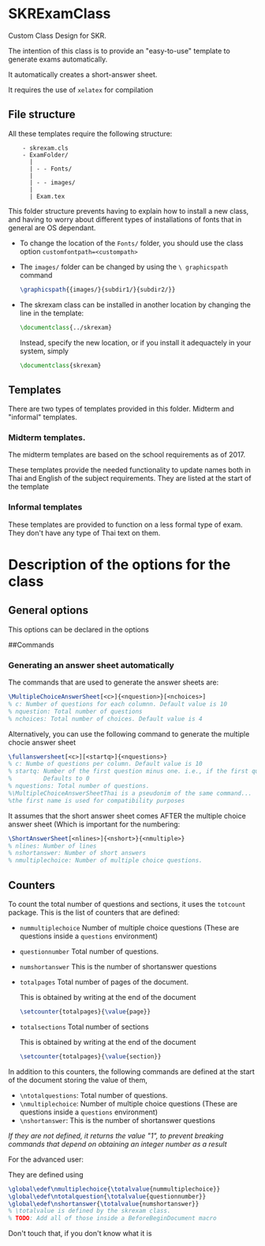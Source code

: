 # SKRExamClass
Custom Class Design for SKR.

The intention of this class is to provide an "easy-to-use" template to generate exams automatically.

It automatically creates a short-answer sheet.

It requires the use of `xelatex` for compilation

## File structure
All these templates require the following structure:

``` 
    - skrexam.cls
    - ExamFolder/
      |
      | - - Fonts/
      |
      | - - images/
      |
      | Exam.tex
```

This folder structure prevents having to explain how to install a new class, and having to worry about different types of installations of fonts that in general are OS dependant.

- To change the location of the `Fonts/` folder, you should use the class option `customfontpath=<custompath>`
- The `images/` folder can be changed by using the `\ graphicspath` command

    ```latex
    \graphicspath{{images/}{subdir1/}{subdir2/}}
    ```
- The skrexam class can be installed in another location by changing the line in the template:

    ```latex
    \documentclass{../skrexam} 
    ```

    Instead, specify the new location, or if you install it adequactely in your system, simply 
    
    ```latex
    \documentclass{skrexam} 
    ```

## Templates


There are two types of templates provided in this folder. Midterm and "informal" templates.

   
### Midterm templates.

The midterm templates are based on the school requirements as of 2017. 

These templates provide the needed functionality to update names both in Thai and English of the subject requirements. They are listed at the start of the template


### Informal templates

These templates are provided to function on a less formal type of exam. They don't have any type of Thai text on them.


    
 
 
# Description of the options for the class  


## General options

This options can be declared in the options

##Commands
 
### Generating an answer sheet automatically

The commands that are used to generate the answer sheets are:


```latex
\MultipleChoiceAnswerSheet[<c>]{<nquestion>}[<nchoices>]
% c: Number of questions for each columnn. Default value is 10
% nquestion: Total number of questions
% nchoices: Total number of choices. Default value is 4
```

Alternatively, you can use the following command to generate the multiple chocie answer sheet

```latex
\fullanswersheet[<c>][<startq>]{<nquestions>}
% c: Numbe of questions per column. Default value is 10
% startq: Number of the first question minus one. i.e., if the first question is numbered "1", the value of starq should be 0.
%         Defaults to 0
% nquestions: Total number of questions.
%\MultipleChoiceAnswerSheetThai is a pseudonim of the same command... 
%the first name is used for compatibility purposes
```


It assumes that the short answer sheet comes AFTER the multiple choice answer sheet (Which is important for the numbering:

```latex
\ShortAnswerSheet[<nlines>]{<nshort>}{<nmultiple>}
% nlines: Number of lines
% nshortanswer: Number of short answers
% nmultiplechoice: Number of multiple choice questions.
```

## Counters

To count the total number of questions and sections, it uses the `totcount` package. This is the list of counters that are defined:

- `nummultiplechoice` Number of multiple choice questions (These are questions inside a `questions` environment)
- `questionnumber` Total number of questions.

- `numshortanswer` This is the number of shortanswer questions
- `totalpages`	Total number of pages of the document.

    This is obtained by writing at the end of the document
    
    ```latex
    \setcounter{totalpages}{\value{page}}
    ```
- `totalsections` Total number of sections

    This is obtained by writing at the end of the document
    
    ```latex
    \setcounter{totalpages}{\value{section}}
    ```


In addition to this counters, the following commands are defined at the start of the document storing the value of them, 



- `\ntotalquestions`: Total number of questions.
- `\nmultiplechoice`: Number of multiple choice questions (These are questions inside a `questions` environment)
- `\nshortanswer`: This is the number of shortanswer questions

_If they are not defined, it returns the value "1", to prevent breaking commands that depend on obtaining an integer number as a result_

For the advanced user:

They are defined using

```latex
\global\edef\nmultiplechoice{\totalvalue{nummultiplechoice}}
\global\edef\ntotalquestion{\totalvalue{questionnumber}}
\global\edef\nshortanswer{\totalvalue{numshortanswer}}
% \totalvalue is defined by the skrexam class.
% TODO: Add all of those inside a BeforeBeginDocument macro
```

Don't touch that, if you don't know what it is
